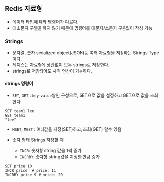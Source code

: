 ## Redis 자료형

- 데이터 타입에 따라 명령어가 다르다.
- 대소문자 구별을 하지 않기 때문에 명령어를 대문자/소문자 구분없이 작성 가능

### Strings

- 문자열, 숫자 serialized object(JSON)등 여러 자료형을 저장하는 Strings Type이다.
- 레디스는 자료형에 상관없이 모두 strings로 저장한다.
- strings로 저장되어도 사칙 연산이 가능하다.

#### strings 명령어

- `SET`, `GET` : `key-value`쌍인 구성으로, SET으로 값을 설정하고 GET으로 값을 조회한다.

```
SET team1 lee
GET team1
"lee"
```

- `MSET`, `MGET` : 여러값을 지정(SET)하고, 조회(GET) 할수 있음

- 숫자 형태 Strings 저장할 때
  - `INCR`: 숫자형 string 값을 1씩 증가
  - `INCRBY`: 숫자형 string값을 지정한 만큼 증가

```
SET price 10
INCR price  # price: 11
INCRBY price 9 # price: 20
```
